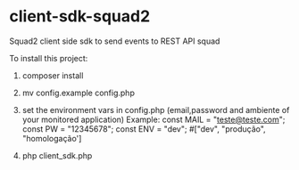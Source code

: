 # client-sdk-squad2



Squad2 client side sdk to send events to REST API squad

To install this project:

1) composer install 

2) mv config.example config.php

3) set the environment vars in config.php (email,password and ambiente of your monitored application)
Example:
const MAIL = "teste@teste.com";
const PW = "12345678";
const ENV = "dev"; #["dev", "produção", "homologação']

4) php client_sdk.php


